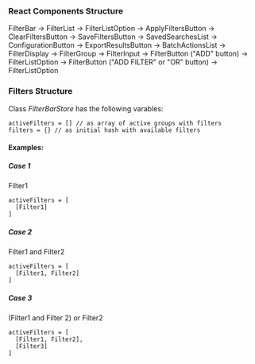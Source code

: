 ### React Components Structure

FilterBar
  -> FilterList
      -> FilterListOption
  -> ApplyFiltersButton
  -> ClearFiltersButton
  -> SaveFiltersButton
  -> SavedSearchesList
  -> ConfigurationButton
  -> ExportResultsButton
  -> BatchActionsList
  -> FilterDisplay
      -> FilterGroup
          -> FilterInput
          -> FilterButton ("ADD" button)
              -> FilterListOption
      -> FilterButton ("ADD FILTER" or "OR" button)
          -> FilterListOption



### Filters Structure
Class _FilterBarStore_ has the following varables:
```(javascript)
activeFilters = [] // as array of active groups with filters
filters = {} // as initial hash with available filters
```

#### Examples:
##### Case 1
Filter1

```(javascript)
activeFilters = [
  [Filter1]
]

```
##### Case 2
Filter1 and Filter2

```(javascript)
activeFilters = [
  [Filter1, Filter2]
]

```
##### Case 3
(Filter1 and Filter 2) or Filter2

```(javascript)
activeFilters = [
  [Filter1, Filter2],
  [Filter3]
]

```
